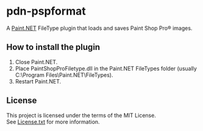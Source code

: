 ﻿# pdn-pspformat

A [Paint.NET](http://www.getpaint.net) FileType plugin that loads and saves Paint Shop Pro® images.

 ## How to install the plugin

1. Close Paint.NET.
2. Place PaintShopProFiletype.dll in the Paint.NET FileTypes folder (usually C:\Program Files\Paint.NET\FileTypes).
3. Restart Paint.NET.

## License

This project is licensed under the terms of the MIT License.   
See [License.txt](License.txt) for more information.